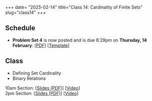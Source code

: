 +++
date= "2025-02-14"
title="Class 14: Cardinality of Finite Sets"
slug="class14"
+++

## Schedule

- **Problem Set 4** is now posted and is due 8:29pm on
**Thursday, 14 February**: [[PDF](/docs/ps4.pdf)] [[Template](https://www.overleaf.com/4649375768vqyzsrsnpcbp\#10721a)]

## Class

- Defining Set Cardinality
- Binary Relations

10am Section: [[Slides (PDF)](https://www.dropbox.com/scl/fi/gqkj6j7tfgd9p8yhcyzfi/cs2120-class14-dave.pdf?rlkey=osnm1n3p8u7d7jmnmzu44ow6i&dl=0)] [[Video](https://uva.hosted.panopto.com/Panopto/Pages/Viewer.aspx?id=c6c63042-c518-4692-be24-b28400f73794)]  
2pm Section: [[Slides (PDF)](https://virginia.box.com/s/owwptajxpc7jch8vclw21cvxfm9v32on)] [[Video](https://uva.hosted.panopto.com/Panopto/Pages/Viewer.aspx?id=891560f0-133a-41c6-960e-b281001e056d)]
